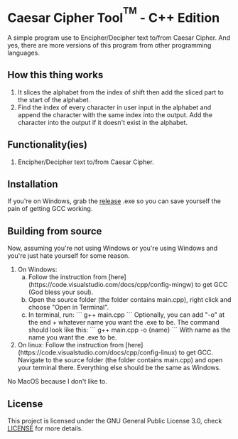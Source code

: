 # Caesar Cipher Tool<sup><sup>TM</sup></sup> - C++ Edition
A simple program use to Encipher/Decipher text to/from Caesar Cipher. And yes, there are more versions of this program from other programming languages.

## How this thing works
1. It slices the alphabet from the index of shift then add the sliced part to the start of the alphabet.
2. Find the index of every character in user input in the alphabet and append the character with the same index into the output. Add the character into the output if it doesn't exist in the alphabet.

## Functionality(ies)
1. Encipher/Decipher text to/from Caesar Cipher.

## Installation
If you're on Windows, grab the [release](https://github.com/uwungu01-rep/caesar-cipher-tool-cpp.edition/releases/tag/tag) .exe so you can save yourself the pain of getting GCC working.

## Building from source
Now, assuming you're not using Windows or you're using Windows and you're just hate yourself for some reason.
<ol tpye="1">
    <li>
        On Windows:
        <ol type="a">
            <li>
                Follow the instruction from [here](https://code.visualstudio.com/docs/cpp/config-mingw) to get GCC (God bless your soul).
            </li>
            <li>
                Open the source folder (the folder contains main.cpp), right click and choose "Open in Terminal".
            </li>
            <li>
                In terminal, run:
                ```
                g++ main.cpp
                ```
                Optionally, you can add "-o" at the end + whatever name you want the .exe to be. The command should look like this:
                ```
                g++ main.cpp -o {name}
                ```
                With name as the name you want the .exe to be.
            </li>
        </ol>
    </li>
    <li>
        On linux: Follow the instruction from [here](https://code.visualstudio.com/docs/cpp/config-linux) to get GCC. Navigate to the source folder (the folder contains main.cpp) and open your terminal there. Everything else should be the same as Windows.
    </li>
</ol>
No MacOS because I don't like to.

## License
This project is licensed under the GNU General Public License 3.0, check [LICENSE](LICENSE) for more details.